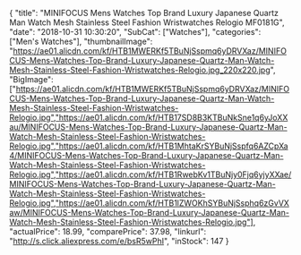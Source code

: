 {
	"title": "MINIFOCUS Mens Watches Top Brand Luxury Japanese Quartz Man Watch Mesh Stainless Steel Fashion Wristwatches Relogio MF0181G",
	"date": "2018-10-31 10:30:20",
	"SubCat": ["Watches"],
	"categories": ["Men's Watches"],
	"thumbnailImage": "https://ae01.alicdn.com/kf/HTB1MWERKf5TBuNjSspmq6yDRVXaz/MINIFOCUS-Mens-Watches-Top-Brand-Luxury-Japanese-Quartz-Man-Watch-Mesh-Stainless-Steel-Fashion-Wristwatches-Relogio.jpg_220x220.jpg",
	"BigImage": ["https://ae01.alicdn.com/kf/HTB1MWERKf5TBuNjSspmq6yDRVXaz/MINIFOCUS-Mens-Watches-Top-Brand-Luxury-Japanese-Quartz-Man-Watch-Mesh-Stainless-Steel-Fashion-Wristwatches-Relogio.jpg","https://ae01.alicdn.com/kf/HTB17SD8B3KTBuNkSne1q6yJoXXau/MINIFOCUS-Mens-Watches-Top-Brand-Luxury-Japanese-Quartz-Man-Watch-Mesh-Stainless-Steel-Fashion-Wristwatches-Relogio.jpg","https://ae01.alicdn.com/kf/HTB1MhtaKrSYBuNjSspfq6AZCpXa4/MINIFOCUS-Mens-Watches-Top-Brand-Luxury-Japanese-Quartz-Man-Watch-Mesh-Stainless-Steel-Fashion-Wristwatches-Relogio.jpg","https://ae01.alicdn.com/kf/HTB1RwebKv1TBuNjy0Fjq6yjyXXae/MINIFOCUS-Mens-Watches-Top-Brand-Luxury-Japanese-Quartz-Man-Watch-Mesh-Stainless-Steel-Fashion-Wristwatches-Relogio.jpg","https://ae01.alicdn.com/kf/HTB1lZWOKhSYBuNjSsphq6zGvVXaw/MINIFOCUS-Mens-Watches-Top-Brand-Luxury-Japanese-Quartz-Man-Watch-Mesh-Stainless-Steel-Fashion-Wristwatches-Relogio.jpg"],
	"actualPrice": 18.99,
	"comparePrice": 37.98,
	"linkurl": "http://s.click.aliexpress.com/e/bsR5wPhI",
	"inStock": 147
}
